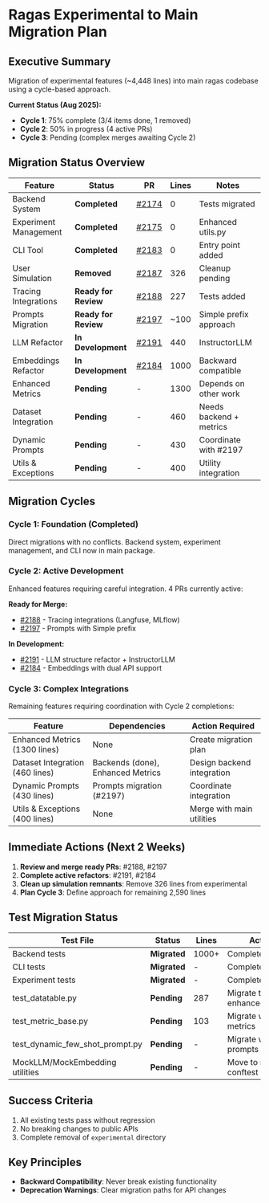 # Ragas Experimental to Main Migration Plan

## Executive Summary

Migration of experimental features (~4,448 lines) into main ragas codebase using a cycle-based approach.

**Current Status (Aug 2025):**
- **Cycle 1**: 75% complete (3/4 items done, 1 removed)  
- **Cycle 2**: 50% in progress (4 active PRs)
- **Cycle 3**: Pending (complex merges awaiting Cycle 2)

## Migration Status Overview

| Feature | Status | PR | Lines | Notes |
|---------|--------|----| ------|-------|
| Backend System | **Completed** | [#2174](https://github.com/explodinggradients/ragas/pull/2174) | 0 | Tests migrated |
| Experiment Management | **Completed** | [#2175](https://github.com/explodinggradients/ragas/pull/2175) | 0 | Enhanced utils.py |
| CLI Tool | **Completed** | [#2183](https://github.com/explodinggradients/ragas/pull/2183) | 0 | Entry point added |
| User Simulation | **Removed** | [#2187](https://github.com/explodinggradients/ragas/pull/2187) | 326 | Cleanup pending |
| Tracing Integrations | **Ready for Review** | [#2188](https://github.com/explodinggradients/ragas/pull/2188) | 227 | Tests added |
| Prompts Migration | **Ready for Review** | [#2197](https://github.com/explodinggradients/ragas/pull/2197) | ~100 | Simple prefix approach |
| LLM Refactor | **In Development** | [#2191](https://github.com/explodinggradients/ragas/pull/2191) | 440 | InstructorLLM |
| Embeddings Refactor | **In Development** | [#2184](https://github.com/explodinggradients/ragas/pull/2184) | 1000 | Backward compatible |
| Enhanced Metrics | **Pending** | - | 1300 | Depends on other work |
| Dataset Integration | **Pending** | - | 460 | Needs backend + metrics |
| Dynamic Prompts | **Pending** | - | 430 | Coordinate with #2197 |
| Utils & Exceptions | **Pending** | - | 400 | Utility integration |

## Migration Cycles

### Cycle 1: Foundation (Completed)
Direct migrations with no conflicts. Backend system, experiment management, and CLI now in main package.

### Cycle 2: Active Development 
Enhanced features requiring careful integration. 4 PRs currently active:

**Ready for Merge:**
- [#2188](https://github.com/explodinggradients/ragas/pull/2188) - Tracing integrations (Langfuse, MLflow)
- [#2197](https://github.com/explodinggradients/ragas/pull/2197) - Prompts with Simple prefix

**In Development:**
- [#2191](https://github.com/explodinggradients/ragas/pull/2191) - LLM structure refactor + InstructorLLM
- [#2184](https://github.com/explodinggradients/ragas/pull/2184) - Embeddings with dual API support

### Cycle 3: Complex Integrations
Remaining features requiring coordination with Cycle 2 completions:

| Feature | Dependencies | Action Required |
|---------|-------------|-----------------|
| Enhanced Metrics (1300 lines) | None | Create migration plan |
| Dataset Integration (460 lines) | Backends (done), Enhanced Metrics | Design backend integration |
| Dynamic Prompts (430 lines) | Prompts migration (#2197) | Coordinate integration |
| Utils & Exceptions (400 lines) | None | Merge with main utilities |

## Immediate Actions (Next 2 Weeks)

1. **Review and merge ready PRs**: #2188, #2197
2. **Complete active refactors**: #2191, #2184  
3. **Clean up simulation remnants**: Remove 326 lines from experimental
4. **Plan Cycle 3**: Define approach for remaining 2,590 lines

## Test Migration Status

| Test File | Status | Lines | Action |
|-----------|--------|-------|--------|
| Backend tests | **Migrated** | 1000+ | Complete |
| CLI tests | **Migrated** | - | Complete |  
| Experiment tests | **Migrated** | - | Complete |
| test_datatable.py | **Pending** | 287 | Migrate to enhanced_dataset |
| test_metric_base.py | **Pending** | 103 | Migrate with metrics |
| test_dynamic_few_shot_prompt.py | **Pending** | - | Migrate with prompts |
| MockLLM/MockEmbedding utilities | **Pending** | - | Move to main conftest |

## Success Criteria

1. All existing tests pass without regression
2. No breaking changes to public APIs
3. Complete removal of `experimental` directory

## Key Principles

- **Backward Compatibility**: Never break existing functionality
- **Deprecation Warnings**: Clear migration paths for API changes